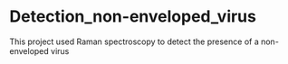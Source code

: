 # Detection_non-enveloped_virus
This project used Raman spectroscopy to detect the presence of a non-enveloped virus
